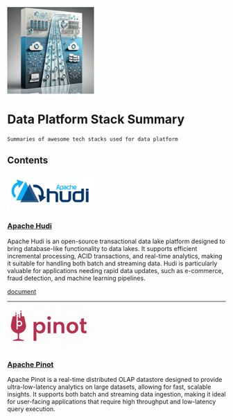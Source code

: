 <img src='./images/thumbnail.webp' width='200px' alt='thumbnail' />

# Data Platform Stack Summary

`Summaries of awesome tech stacks used for data platform`

## Contents

<img src="./images/logo/hudi.png" width='200px' alt='hudi' />

### [Apache Hudi](https://hudi.apache.org/)

Apache Hudi is an open-source transactional data lake platform designed to bring database-like functionality to data lakes. It supports efficient incremental processing, ACID transactions, and real-time analytics, making it suitable for handling both batch and streaming data. Hudi is particularly valuable for applications needing rapid data updates, such as e-commerce, fraud detection, and machine learning pipelines.

[document](./docs/hudi.md)

---

<img src="./images/logo/pinot.png" width='200px' alt='pinot' />

### [Apache Pinot](https://pinot.apache.org/)

Apache Pinot is a real-time distributed OLAP datastore designed to provide ultra-low-latency analytics on large datasets, allowing for fast, scalable insights. It supports both batch and streaming data ingestion, making it ideal for user-facing applications that require high throughput and low-latency query execution​.

